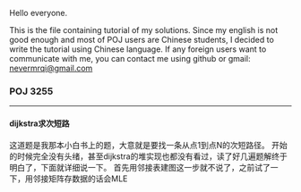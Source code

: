 Hello everyone.

This is the file containing tutorial of my solutions.
Since my english is not good enough and most of POJ users are Chinese students, I decided to write the tutorial using Chinese language. If any foreign users want to communicate with me, you can contact me using github or gmail: nevermrqi@gmail.com

<h3> POJ 3255 </h3>
<hr>
<h4>dijkstra求次短路</h4>

这道题是我那本小白书上的题，大意就是要找一条从点1到点N的次短路径。
开始的时候完全没有头绪，甚至dijkstra的堆实现也都没有看过，读了好几遍题解终于明白了，下面就详细说一下。
首先用邻接表建图这一步就不说了，之前试了一下，用邻接矩阵存数据的话会MLE
